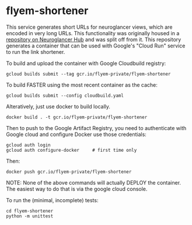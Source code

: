 flyem-shortener
===============

This service generates short URLs for neuroglancer views, which are encoded in very long URLs. This functionality was originally housed in a [repository on Neuroglancer Hub](https://github.com/neuroglancerhub/ngsupport) and was split off from it. This repository generates a container that can be used with Google's "Cloud Run" service to run the link shortener.

To build and upload the container with Google Cloudbuild registry:

    gcloud builds submit --tag gcr.io/flyem-private/flyem-shortener

To build FASTER using the most recent container as the cache:

    gcloud builds submit --config cloudbuild.yaml


Alteratively, just use docker to build locally.

    docker build . -t gcr.io/flyem-private/flyem-shortener

Then to push to the Google Artifact Registry, you need to authenticate with Google cloud and configure Docker use those credentials:

    gcloud auth login
    gcloud auth configure-docker     # first time only

Then:

    docker push gcr.io/flyem-private/flyem-shortener


NOTE: None of the above commands will actually DEPLOY the container.
      The easiest way to do that is via the google cloud console.

To run the (minimal, incomplete) tests:

    cd flyem-shortener
    python -m unittest

